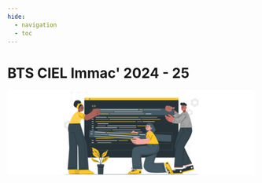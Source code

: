 ```yaml
---
hide:
  - navigation
  - toc
---
```


# BTS CIEL Immac' 2024 - 25

![Welcome](images/illustration/5998383.png)